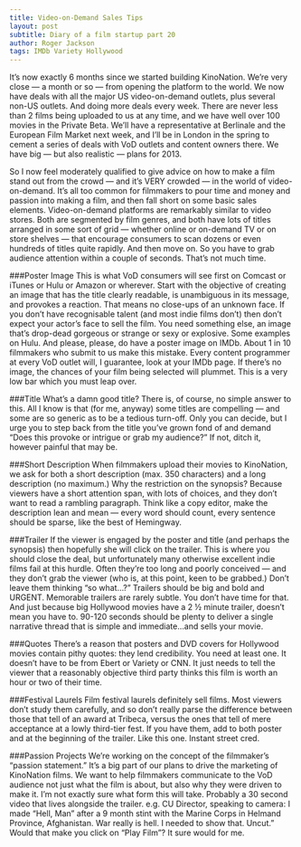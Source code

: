 ```yaml
---
title: Video-on-Demand Sales Tips
layout: post
subtitle: Diary of a film startup part 20
author: Roger Jackson
tags: IMDb Variety Hollywood
---
```

It’s now exactly 6 months since we started building KinoNation. We’re very close — a month or so — from opening the platform to the world. We now have deals with all the major US video-on-demand outlets, plus several non-US outlets. And doing more deals every week. There are never less than 2 films being uploaded to us at any time, and we have well over 100 movies in the Private Beta. We’ll have a representative at Berlinale and the European Film Market next week, and I’ll be in London in the spring to cement a series of deals with VoD outlets and content owners there. We have big — but also realistic — plans for 2013.

So I now feel moderately qualified to give advice on how to make a film stand out from the crowd — and it’s VERY crowded — in the world of video-on-demand. It’s all too common for filmmakers to pour time and money and passion into making a film, and then fall short on some basic sales elements. Video-on-demand platforms are remarkably similar to video stores. Both are segmented by film genres, and both have lots of titles arranged in some sort of grid — whether online or on-demand TV or on store shelves — that encourage consumers to scan dozens or even hundreds of titles quite rapidly. And then move on. So you have to grab audience attention within a couple of seconds. That’s not much time.

###Poster Image
This is what VoD consumers will see first on Comcast or iTunes or Hulu or Amazon or wherever. Start with the objective of creating an image that has the title clearly readable, is unambiguous in its message, and provokes a reaction. That means no close-ups of an unknown face. If you don’t have recognisable talent (and most indie films don’t) then don’t expect your actor’s face to sell the film. You need something else, an image that’s drop-dead gorgeous or strange or sexy or explosive. Some examples on Hulu. And please, please, do have a poster image on IMDb. About 1 in 10 filmmakers who submit to us make this mistake. Every content programmer at every VoD outlet will, I guarantee, look at your IMDb page. If there’s no image, the chances of your film being selected will plummet. This is a very low bar which you must leap over.

###Title
What’s a damn good title? There is, of course, no simple answer to this. All I know is that (for me, anyway) some titles are compelling — and some are so generic as to be a tedious turn-off. Only you can decide, but I urge you to step back from the title you’ve grown fond of and demand “Does this provoke or intrigue or grab my audience?” If not, ditch it, however painful that may be.

###Short Description
When filmmakers upload their movies to KinoNation, we ask for both a short description (max. 350 characters) and a long description (no maximum.) Why the restriction on the synopsis? Because viewers have a short attention span, with lots of choices, and they don’t want to read a rambling paragraph. Think like a copy editor, make the description lean and mean — every word should count, every sentence should be sparse, like the best of Hemingway.

###Trailer
If the viewer is engaged by the poster and title (and perhaps the synopsis) then hopefully she will click on the trailer. This is where you should close the deal, but unfortunately many otherwise excellent indie films fail at this hurdle. Often they’re too long and poorly conceived — and they don’t grab the viewer (who is, at this point, keen to be grabbed.) Don’t leave them thinking “so what…?” Trailers should be big and bold and URGENT. Memorable trailers are rarely subtle. You don’t have time for that. And just because big Hollywood movies have a 2 ½ minute trailer, doesn’t mean you have to. 90-120 seconds should be plenty to deliver a single narrative thread that is simple and immediate…and sells your movie.

###Quotes
There’s a reason that posters and DVD covers for Hollywood movies contain pithy quotes: they lend credibility. You need at least one. It doesn’t have to be from Ebert or Variety or CNN. It just needs to tell the viewer that a reasonably objective third party thinks this film is worth an hour or two of their time.

###Festival Laurels
Film festival laurels definitely sell films. Most viewers don’t study them carefully, and so don’t really parse the difference between those that tell of an award at Tribeca, versus the ones that tell of mere acceptance at a lowly third-tier fest. If you have them, add to both poster and at the beginning of the trailer. Like this one. Instant street cred.

###Passion Projects
We’re working on the concept of the filmmaker’s “passion statement.” It’s a big part of our plans to drive the marketing of KinoNation films. We want to help filmmakers communicate to the VoD audience not just what the film is about, but also why they were driven to make it. I’m not exactly sure what form this will take. Probably a 30 second video that lives alongside the trailer. e.g. CU Director, speaking to camera: I made “Hell, Man” after a 9 month stint with the Marine Corps in Helmand Province, Afghanistan. War really is hell. I needed to show that. Uncut.” Would that make you click on “Play Film”? It sure would for me.

